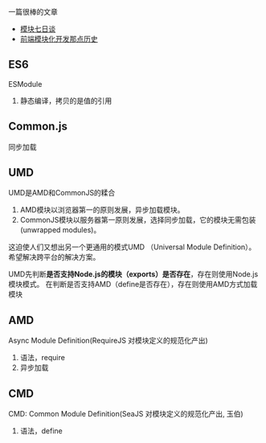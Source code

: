 一篇很棒的文章

- [模块七日谈](http://huangxuan.me/js-module-7day/#/7)
- [前端模块化开发那点历史](https://github.com/seajs/seajs/issues/588)


## ES6

ESModule
1. 静态编译，拷贝的是值的引用


## Common.js

同步加载

## UMD

UMD是AMD和CommonJS的糅合

1. AMD模块以浏览器第一的原则发展，异步加载模块。
2. CommonJS模块以服务器第一原则发展，选择同步加载，它的模块无需包装(unwrapped modules)。

这迫使人们又想出另一个更通用的模式UMD （Universal Module Definition）。希望解决跨平台的解决方案。

UMD先判断**是否支持Node.js的模块（exports）是否存在**，存在则使用Node.js模块模式。
在判断是否支持AMD（define是否存在），存在则使用AMD方式加载模块

## AMD

Async Module Definition(RequireJS 对模块定义的规范化产出)

1. 语法，require
2. 异步加载

## CMD

CMD: Common Module Definition(SeaJS 对模块定义的规范化产出, 玉伯)

1. 语法，define


